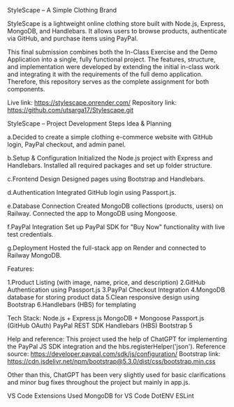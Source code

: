 StyleScape – A Simple Clothing Brand

StyleScape is a lightweight online clothing store built with Node.js, Express, MongoDB, and Handlebars. It allows users to browse products, authenticate via GitHub, and purchase items using PayPal.


This final submission combines both the In-Class Exercise  and the Demo Application into a single, fully functional project. The features, structure, and implementation were developed by extending the initial in-class work and integrating it with the requirements of the full demo application. Therefore, this repository serves as the complete assignment for both components.

Live link: https://stylescape.onrender.com/
Repository link:  https://github.com/utsarga17/Stylescape.git



StyleScape – Project Development Steps
Idea & Planning

a.Decided to create a simple clothing e-commerce website with GitHub login, PayPal checkout, and admin panel.

b.Setup & Configuration
Initialized the Node.js project with Express and Handlebars.
Installed all required packages and set up folder structure.

c.Frontend Design
Designed pages using Bootstrap and Handlebars.

d.Authentication
Integrated GitHub login using Passport.js.

e.Database Connection
Created MongoDB collections (products, users) on Railway.
Connected the app to MongoDB using Mongoose.

f.PayPal Integration
Set up PayPal SDK for "Buy Now" functionality with live test credentials.

g.Deployment
Hosted the full-stack app on Render and connected to Railway MongoDB.



Features:

1.Product Listing (with image, name, price, and description)
2.GitHub Authentication using Passport.js
3.PayPal Checkout Integration
4.MongoDB database for storing product data
5.Clean responsive design using Bootstrap
6.Handlebars (HBS) for templating

Tech Stack:
Node.js + Express.js
MongoDB + Mongoose
Passport.js (GitHub OAuth)
PayPal REST SDK
Handlebars (HBS)
Bootstrap 5

Help and reference:
This project used the help of ChatGPT for implementing the PayPal JS SDK integration and the hbs.registerHelper('json').
Reference source: https://developer.paypal.com/sdk/js/configuration/
Bootstrap link: https://cdn.jsdelivr.net/npm/bootstrap@5.3.0/dist/css/bootstrap.min.css

Other than this, ChatGPT has been very slightly used for basic clarifications and minor bug fixes throughout the project but mainly in app.js.


VS Code Extensions Used
MongoDB for VS Code
DotENV
ESLint
